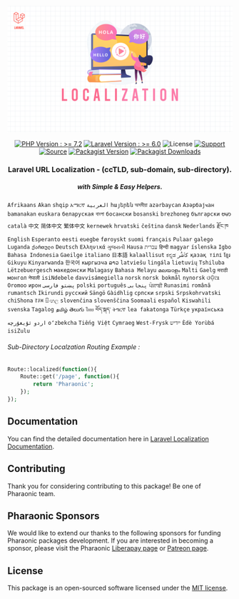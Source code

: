 <p align="center"><a href="https://pharaonic.io" target="_blank"><img src="https://raw.githubusercontent.com/Pharaonic/logos/main/localization.jpg"></a></p>

<p align="center">
  <a href="https://php.net" target="_blank"><img src="https://img.shields.io/static/v1?label=PHP&message=%3E=7.2&color=blue&style=flat-square" alt="PHP Version : >= 7.2"></a>
  <a href="https://laravel.com" target="_blank"><img src="https://img.shields.io/static/v1?label=Laravel&message=%3E=6.0&color=F05340&style=flat-square" alt="Laravel Version : >= 6.0"></a>
  <img src="https://img.shields.io/static/v1?label=License&message=MIT&color=brightgreen&style=flat-square" alt="License">
  <a href="https://liberapay.com/Pharaonic" target="_blank"><img src="https://img.shields.io/liberapay/receives/Pharaonic?color=gold&label=Support&style=flat-square" alt="Support"></a>
  <br>
  <a href="https://packagist.org/packages/Pharaonic/laravel-localization" target="_blank"><img src="https://img.shields.io/static/v1?label=Packagist&message=pharaonic/laravel-localization&color=blue&logo=packagist&logoColor=white" alt="Source"></a>
  <a href="https://packagist.org/packages/pharaonic/laravel-localization" target="_blank"><img src="https://poser.pugx.org/pharaonic/laravel-localization/v" alt="Packagist Version"></a>
  <a href="https://packagist.org/packages/pharaonic/laravel-localization" target="_blank"><img src="https://poser.pugx.org/pharaonic/laravel-localization/downloads" alt="Packagist Downloads"></a>
</p>

<h3 align="center">Laravel URL Localization - (ccTLD, sub-domain, sub-directory).</h3>
<h5 align="center">with Simple & Easy Helpers.</h5>

`Afrikaans` `Akan` `shqip` `አማርኛ` `العربية` `հայերեն` `অসমীয়া` `azərbaycan` `Азәрбајҹан` `bamanakan` `euskara` `беларуская` `বাংলা` `босански` `bosanski` `brezhoneg` `български` `ဗမာ` `català` `中文` `简体中文` `繁体中文` `kernewek` `hrvatski` `čeština` `dansk` `Nederlands` `རྫོང་ཁ` `English` `Esperanto` `eesti` `eʋegbe` `føroyskt` `suomi` `français` `Pulaar` `galego` `Luganda` `ქართული` `Deutsch` `Ελληνικά` `ગુજરાતી` `Hausa` `עברית` `हिन्दी` `magyar` `íslenska` `Igbo` `Bahasa Indonesia` `Gaeilge` `italiano` `日本語` `kalaallisut` `ಕನ್ನಡ` `کٲشُر` `қазақ тілі` `ខ្មែរ` `Gikuyu` `Kinyarwanda` `한국어` `кыргызча` `ລາວ` `latviešu` `lingála` `lietuvių` `Tshiluba` `Lëtzebuergesch` `македонски` `Malagasy` `Bahasa Melayu` `മലയാളം` `Malti` `Gaelg` `मराठी` `монгол` `नेपाली` `isiNdebele` `davvisámegiella` `norsk` `norsk bokmål` `nynorsk` `ଓଡ଼ିଆ` `Oromoo` `ирон` `پښتو` `فارسی` `polski` `português` `پنجابی` `ਪੰਜਾਬੀ` `Runasimi` `română` `rumantsch` `Ikirundi` `русский` `Sängö` `Gàidhlig` `српски` `srpski` `Srpskohrvatski` `chiShona` `ꆈꌠꉙ` `සිංහල` `slovenčina` `slovenščina` `Soomaali` `español` `Kiswahili` `svenska` `Tagalog` `தமிழ்` `తెలుగు` `ไทย` `བོད་སྐད་` `ትግርኛ` `lea fakatonga` `Türkçe` `українська` `اردو` `ئۇيغۇرچە` `oʻzbekcha` `Tiếng Việt` `Cymraeg` `West-Frysk` `ייִדיש` `Èdè Yorùbá` `isiZulu`
<br>
<h6>Sub-Directory Localzation Routing Example :</h6>



````php
Route::localized(function(){
    Route::get('/page', function(){
        return 'Pharaonic';
    });
});
````

## Documentation

You can find the detailed documentation here in [Laravel Localization Documentation](https://pharaonic.io/package/2-laravel/23-localization).

## Contributing

Thank you for considering contributing to this package! Be one of Pharaonic team.

## Pharaonic Sponsors

We would like to extend our thanks to the following sponsors for funding Pharaonic packages development. If you are interested in becoming a sponsor, please visit the Pharaonic [Liberapay page](https://en.liberapay.com/Pharaonic) or [Patreon page](https://patreon.com/Pharaonic).

## License

This package is an open-sourced software licensed under the [MIT license](https://opensource.org/licenses/MIT).

